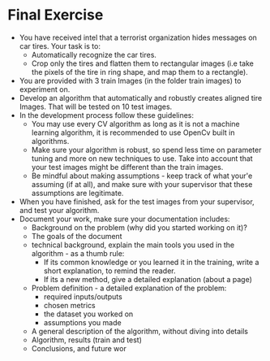 # Final Exercise
 - You have received intel that a terrorist organization hides messages on car tires. Your task is to:
     - Automatically recognize the car tires.
     - Crop only the tires and flatten them to rectangular images (i.e take the pixels of the tire in ring shape, and map them to a rectangle).
  - You are provided with 3 train Images (in the folder train images) to experiment on.
  - Develop an algorithm that automatically and robustly creates aligned tire Images. That will be tested on 10 test images.
  - In the development process follow these guidelines:
     - You may use every CV algorithm as long as it is not a machine learning algorithm, it is recommended to use OpenCv built in algorithms.
     - Make sure your algorithm is robust, so spend less time on parameter tuning and more on new techniques to use. Take into account that your test images might be different than the train images.
     - Be mindful about making assumptions - keep track of what your'e assuming (if at all), and make sure with your supervisor that these assumptions are legitimate.
  - When you have finished, ask for the test images from your supervisor, and test your algorithm.
  - Document your work, make sure your documentation includes:
    - Background on the problem (why did you started working on it)?
    - The goals of the document
    - technical background, explain the main tools you used in the algorithm - as a thumb rule:
      - If its common knowledge or you learned it in the training, write a short explanation, to remind the reader.
      - If its a new method, give a detailed explanation (about a page) 
    - Problem definition - a detailed explanation of the problem:
        - required inputs/outputs
        - chosen metrics
        - the dataset you worked on 
        - assumptions you made
    - A general description of the algorithm, without diving into  details
    - Algorithm, results (train and test)      
    - Conclusions, and future wor